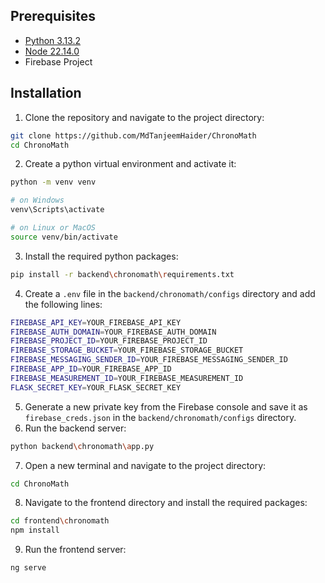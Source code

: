 ## Prerequisites
- [Python 3.13.2]([https://www.python.org/downloads/release/python-3132/])
- [Node 22.14.0]([https://nodejs.org/en/download/])
- Firebase Project

## Installation
1. Clone the repository and navigate to the project directory:
```bash
git clone https://github.com/MdTanjeemHaider/ChronoMath
cd ChronoMath
```
2. Create a python virtual environment and activate it:
```bash
python -m venv venv

# on Windows
venv\Scripts\activate 

# on Linux or MacOS
source venv/bin/activate 
```
3. Install the required python packages:
```bash
pip install -r backend\chronomath\requirements.txt
```
4. Create a `.env` file in the `backend/chronomath/configs` directory and add the following lines:
```bash
FIREBASE_API_KEY=YOUR_FIREBASE_API_KEY
FIREBASE_AUTH_DOMAIN=YOUR_FIREBASE_AUTH_DOMAIN
FIREBASE_PROJECT_ID=YOUR_FIREBASE_PROJECT_ID
FIREBASE_STORAGE_BUCKET=YOUR_FIREBASE_STORAGE_BUCKET
FIREBASE_MESSAGING_SENDER_ID=YOUR_FIREBASE_MESSAGING_SENDER_ID
FIREBASE_APP_ID=YOUR_FIREBASE_APP_ID
FIREBASE_MEASUREMENT_ID=YOUR_FIREBASE_MEASUREMENT_ID
FLASK_SECRET_KEY=YOUR_FLASK_SECRET_KEY
```
5. Generate a new private key from the Firebase console and save it as `firebase_creds.json` in the `backend/chronomath/configs` directory.
6. Run the backend server:
```bash
python backend\chronomath\app.py
```
7. Open a new terminal and navigate to the project directory:
```bash
cd ChronoMath
```
8. Navigate to the frontend directory and install the required packages:
```bash
cd frontend\chronomath
npm install
```
9. Run the frontend server:
```bash
ng serve
```